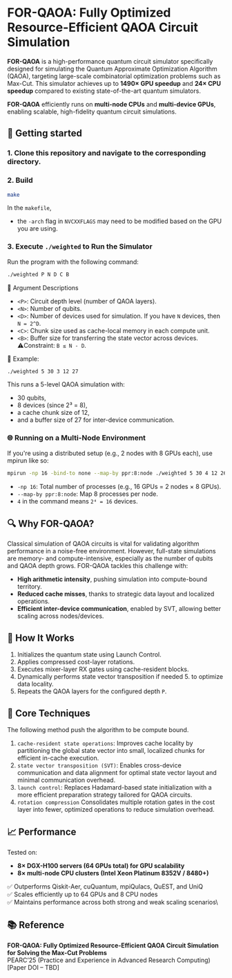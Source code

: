 # FOR-QAOA: Fully Optimized Resource-Efficient QAOA Circuit Simulation
**FOR-QAOA** is a high-performance quantum circuit simulator specifically designed for simulating the Quantum Approximate Optimization Algorithm (QAOA), targeting large-scale combinatorial optimization problems such as Max-Cut. This simulator achieves up to **1490× GPU speedup** and **24× CPU speedup** compared to existing state-of-the-art quantum simulators.

**FOR-QAOA** efficiently runs on **multi-node CPUs** and **multi-device GPUs**, enabling scalable, high-fidelity quantum circuit simulations.

## 🔧 Getting started

### 1. Clone this repository and navigate to the corresponding directory.

### 2. Build
```bash
make
```
In the `makefile`,
* the `-arch` flag in `NVCXXFLAGS` may need to be modified based on the GPU you are using.
  
### 3. Execute `./weighted` to Run the Simulator
Run the program with the following command:
```bash
./weighted P N D C B
```
🧩 Argument Descriptions
 * `<P>`: Circuit depth level (number of QAOA layers).
 * `<N>`: Number of qubits.
 * `<D>`: Number of devices used for simulation. If you have `N` devices, then `N = 2^D`.
 * `<C>`: Chunk size used as cache-local memory in each compute unit.
 * `<B>`: Buffer size for transferring the state vector across devices. ⚠️Constraint: `B ≤ N - D`.

📌 Example: 
```bash
./weighted 5 30 3 12 27
```
This runs a 5-level QAOA simulation with:

- 30 qubits,
- 8 devices (since 2³ = 8),
- a cache chunk size of 12,
- and a buffer size of 27 for inter-device communication.

### 🌐 Running on a Multi-Node Environment
If you're using a distributed setup (e.g., 2 nodes with 8 GPUs each), use mpirun like so:
```bash
mpirun -np 16 -bind-to none --map-by ppr:8:node ./weighted 5 30 4 12 26
```
- `-np 16`: Total number of processes (e.g., 16 GPUs = 2 nodes × 8 GPUs).
- `--map-by ppr:8:node`: Map 8 processes per node.
- `4` in the command means `2⁴ = 16` devices.

## 🔍 Why FOR-QAOA?
Classical simulation of QAOA circuits is vital for validating algorithm performance in a noise-free environment. However, full-state simulations are memory- and compute-intensive, especially as the number of qubits and QAOA depth grows. FOR-QAOA tackles this challenge with:

- **High arithmetic intensity**, pushing simulation into compute-bound territory.
- **Reduced cache misses**, thanks to strategic data layout and localized operations.
- **Efficient inter-device communication**, enabled by SVT, allowing better scaling across nodes/devices.

## 🧪 How It Works
1. Initializes the quantum state using Launch Control.
2. Applies compressed cost-layer rotations.
3. Executes mixer-layer RX gates using cache-resident blocks.
4. Dynamically performs state vector transposition if needed 5. to optimize data locality.
5. Repeats the QAOA layers for the configured depth `P`.


## 🧠 Core Techniques
The following method push the algorithm to be compute bound.
1. `cache-resident state operations`:  Improves cache locality by partitioning the global state vector into small, localized chunks for efficient in-cache execution.
2. `state vector transposition (SVT)`: Enables cross-device communication and data alignment for optimal state vector layout and minimal communication overhead.
3. `launch control`: Replaces Hadamard-based state initialization with a more efficient preparation strategy tailored for QAOA circuits.
4. `rotation compression` Consolidates multiple rotation gates in the cost layer into fewer, optimized operations to reduce simulation overhead.

## 📈 Performance
Tested on:
- **8× DGX-H100 servers (64 GPUs total) for GPU scalability**
- **8× multi-node CPU clusters (Intel Xeon Platinum 8352V / 8480+)**

✅ Outperforms Qiskit-Aer, cuQuantum, mpiQulacs, QuEST, and UniQ\
✅ Scales efficiently up to 64 GPUs and 8 CPU nodes\
✅ Maintains performance across both strong and weak scaling scenarios\

## 📚 Reference
**FOR-QAOA: Fully Optimized Resource-Efficient QAOA Circuit Simulation for Solving the Max-Cut Problems**\
PEARC’25 (Practice and Experience in Advanced Research Computing)
[Paper DOI – TBD]

